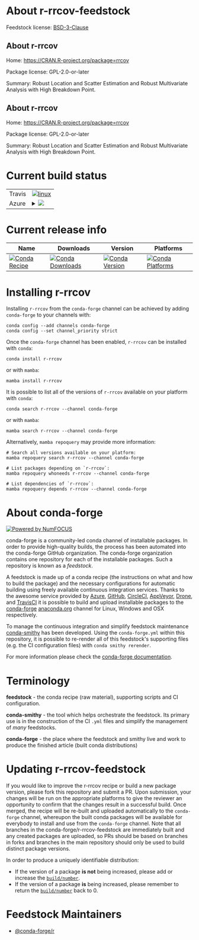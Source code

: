 About r-rrcov-feedstock
=======================

Feedstock license: [BSD-3-Clause](https://github.com/conda-forge/r-rrcov-feedstock/blob/main/LICENSE.txt)


About r-rrcov
-------------

Home: https://CRAN.R-project.org/package=rrcov

Package license: GPL-2.0-or-later

Summary: Robust Location and Scatter Estimation and Robust Multivariate Analysis with High Breakdown Point.

About r-rrcov
-------------

Home: https://CRAN.R-project.org/package=rrcov

Package license: GPL-2.0-or-later

Summary: Robust Location and Scatter Estimation and Robust Multivariate Analysis with High Breakdown Point.

Current build status
====================


<table><tr>
    <td>Travis</td>
    <td>
      <a href="https://app.travis-ci.com/conda-forge/r-rrcov-feedstock">
        <img alt="linux" src="https://img.shields.io/travis/com/conda-forge/r-rrcov-feedstock/main.svg?label=Linux">
      </a>
    </td>
  </tr>
    
  <tr>
    <td>Azure</td>
    <td>
      <details>
        <summary>
          <a href="https://dev.azure.com/conda-forge/feedstock-builds/_build/latest?definitionId=1568&branchName=main">
            <img src="https://dev.azure.com/conda-forge/feedstock-builds/_apis/build/status/r-rrcov-feedstock?branchName=main">
          </a>
        </summary>
        <table>
          <thead><tr><th>Variant</th><th>Status</th></tr></thead>
          <tbody><tr>
              <td>linux_64_r_base4.3</td>
              <td>
                <a href="https://dev.azure.com/conda-forge/feedstock-builds/_build/latest?definitionId=1568&branchName=main">
                  <img src="https://dev.azure.com/conda-forge/feedstock-builds/_apis/build/status/r-rrcov-feedstock?branchName=main&jobName=linux&configuration=linux%20linux_64_r_base4.3" alt="variant">
                </a>
              </td>
            </tr><tr>
              <td>linux_64_r_base4.4</td>
              <td>
                <a href="https://dev.azure.com/conda-forge/feedstock-builds/_build/latest?definitionId=1568&branchName=main">
                  <img src="https://dev.azure.com/conda-forge/feedstock-builds/_apis/build/status/r-rrcov-feedstock?branchName=main&jobName=linux&configuration=linux%20linux_64_r_base4.4" alt="variant">
                </a>
              </td>
            </tr><tr>
              <td>linux_aarch64_r_base4.3</td>
              <td>
                <a href="https://dev.azure.com/conda-forge/feedstock-builds/_build/latest?definitionId=1568&branchName=main">
                  <img src="https://dev.azure.com/conda-forge/feedstock-builds/_apis/build/status/r-rrcov-feedstock?branchName=main&jobName=linux&configuration=linux%20linux_aarch64_r_base4.3" alt="variant">
                </a>
              </td>
            </tr><tr>
              <td>linux_aarch64_r_base4.4</td>
              <td>
                <a href="https://dev.azure.com/conda-forge/feedstock-builds/_build/latest?definitionId=1568&branchName=main">
                  <img src="https://dev.azure.com/conda-forge/feedstock-builds/_apis/build/status/r-rrcov-feedstock?branchName=main&jobName=linux&configuration=linux%20linux_aarch64_r_base4.4" alt="variant">
                </a>
              </td>
            </tr><tr>
              <td>linux_ppc64le_r_base4.3</td>
              <td>
                <a href="https://dev.azure.com/conda-forge/feedstock-builds/_build/latest?definitionId=1568&branchName=main">
                  <img src="https://dev.azure.com/conda-forge/feedstock-builds/_apis/build/status/r-rrcov-feedstock?branchName=main&jobName=linux&configuration=linux%20linux_ppc64le_r_base4.3" alt="variant">
                </a>
              </td>
            </tr><tr>
              <td>linux_ppc64le_r_base4.4</td>
              <td>
                <a href="https://dev.azure.com/conda-forge/feedstock-builds/_build/latest?definitionId=1568&branchName=main">
                  <img src="https://dev.azure.com/conda-forge/feedstock-builds/_apis/build/status/r-rrcov-feedstock?branchName=main&jobName=linux&configuration=linux%20linux_ppc64le_r_base4.4" alt="variant">
                </a>
              </td>
            </tr><tr>
              <td>osx_64_r_base4.3</td>
              <td>
                <a href="https://dev.azure.com/conda-forge/feedstock-builds/_build/latest?definitionId=1568&branchName=main">
                  <img src="https://dev.azure.com/conda-forge/feedstock-builds/_apis/build/status/r-rrcov-feedstock?branchName=main&jobName=osx&configuration=osx%20osx_64_r_base4.3" alt="variant">
                </a>
              </td>
            </tr><tr>
              <td>osx_64_r_base4.4</td>
              <td>
                <a href="https://dev.azure.com/conda-forge/feedstock-builds/_build/latest?definitionId=1568&branchName=main">
                  <img src="https://dev.azure.com/conda-forge/feedstock-builds/_apis/build/status/r-rrcov-feedstock?branchName=main&jobName=osx&configuration=osx%20osx_64_r_base4.4" alt="variant">
                </a>
              </td>
            </tr><tr>
              <td>win_64_r_base4.3</td>
              <td>
                <a href="https://dev.azure.com/conda-forge/feedstock-builds/_build/latest?definitionId=1568&branchName=main">
                  <img src="https://dev.azure.com/conda-forge/feedstock-builds/_apis/build/status/r-rrcov-feedstock?branchName=main&jobName=win&configuration=win%20win_64_r_base4.3" alt="variant">
                </a>
              </td>
            </tr><tr>
              <td>win_64_r_base4.4</td>
              <td>
                <a href="https://dev.azure.com/conda-forge/feedstock-builds/_build/latest?definitionId=1568&branchName=main">
                  <img src="https://dev.azure.com/conda-forge/feedstock-builds/_apis/build/status/r-rrcov-feedstock?branchName=main&jobName=win&configuration=win%20win_64_r_base4.4" alt="variant">
                </a>
              </td>
            </tr>
          </tbody>
        </table>
      </details>
    </td>
  </tr>
</table>

Current release info
====================

| Name | Downloads | Version | Platforms |
| --- | --- | --- | --- |
| [![Conda Recipe](https://img.shields.io/badge/recipe-r--rrcov-green.svg)](https://anaconda.org/conda-forge/r-rrcov) | [![Conda Downloads](https://img.shields.io/conda/dn/conda-forge/r-rrcov.svg)](https://anaconda.org/conda-forge/r-rrcov) | [![Conda Version](https://img.shields.io/conda/vn/conda-forge/r-rrcov.svg)](https://anaconda.org/conda-forge/r-rrcov) | [![Conda Platforms](https://img.shields.io/conda/pn/conda-forge/r-rrcov.svg)](https://anaconda.org/conda-forge/r-rrcov) |

Installing r-rrcov
==================

Installing `r-rrcov` from the `conda-forge` channel can be achieved by adding `conda-forge` to your channels with:

```
conda config --add channels conda-forge
conda config --set channel_priority strict
```

Once the `conda-forge` channel has been enabled, `r-rrcov` can be installed with `conda`:

```
conda install r-rrcov
```

or with `mamba`:

```
mamba install r-rrcov
```

It is possible to list all of the versions of `r-rrcov` available on your platform with `conda`:

```
conda search r-rrcov --channel conda-forge
```

or with `mamba`:

```
mamba search r-rrcov --channel conda-forge
```

Alternatively, `mamba repoquery` may provide more information:

```
# Search all versions available on your platform:
mamba repoquery search r-rrcov --channel conda-forge

# List packages depending on `r-rrcov`:
mamba repoquery whoneeds r-rrcov --channel conda-forge

# List dependencies of `r-rrcov`:
mamba repoquery depends r-rrcov --channel conda-forge
```


About conda-forge
=================

[![Powered by
NumFOCUS](https://img.shields.io/badge/powered%20by-NumFOCUS-orange.svg?style=flat&colorA=E1523D&colorB=007D8A)](https://numfocus.org)

conda-forge is a community-led conda channel of installable packages.
In order to provide high-quality builds, the process has been automated into the
conda-forge GitHub organization. The conda-forge organization contains one repository
for each of the installable packages. Such a repository is known as a *feedstock*.

A feedstock is made up of a conda recipe (the instructions on what and how to build
the package) and the necessary configurations for automatic building using freely
available continuous integration services. Thanks to the awesome service provided by
[Azure](https://azure.microsoft.com/en-us/services/devops/), [GitHub](https://github.com/),
[CircleCI](https://circleci.com/), [AppVeyor](https://www.appveyor.com/),
[Drone](https://cloud.drone.io/welcome), and [TravisCI](https://travis-ci.com/)
it is possible to build and upload installable packages to the
[conda-forge](https://anaconda.org/conda-forge) [anaconda.org](https://anaconda.org/)
channel for Linux, Windows and OSX respectively.

To manage the continuous integration and simplify feedstock maintenance
[conda-smithy](https://github.com/conda-forge/conda-smithy) has been developed.
Using the ``conda-forge.yml`` within this repository, it is possible to re-render all of
this feedstock's supporting files (e.g. the CI configuration files) with ``conda smithy rerender``.

For more information please check the [conda-forge documentation](https://conda-forge.org/docs/).

Terminology
===========

**feedstock** - the conda recipe (raw material), supporting scripts and CI configuration.

**conda-smithy** - the tool which helps orchestrate the feedstock.
                   Its primary use is in the construction of the CI ``.yml`` files
                   and simplify the management of *many* feedstocks.

**conda-forge** - the place where the feedstock and smithy live and work to
                  produce the finished article (built conda distributions)


Updating r-rrcov-feedstock
==========================

If you would like to improve the r-rrcov recipe or build a new
package version, please fork this repository and submit a PR. Upon submission,
your changes will be run on the appropriate platforms to give the reviewer an
opportunity to confirm that the changes result in a successful build. Once
merged, the recipe will be re-built and uploaded automatically to the
`conda-forge` channel, whereupon the built conda packages will be available for
everybody to install and use from the `conda-forge` channel.
Note that all branches in the conda-forge/r-rrcov-feedstock are
immediately built and any created packages are uploaded, so PRs should be based
on branches in forks and branches in the main repository should only be used to
build distinct package versions.

In order to produce a uniquely identifiable distribution:
 * If the version of a package **is not** being increased, please add or increase
   the [``build/number``](https://docs.conda.io/projects/conda-build/en/latest/resources/define-metadata.html#build-number-and-string).
 * If the version of a package **is** being increased, please remember to return
   the [``build/number``](https://docs.conda.io/projects/conda-build/en/latest/resources/define-metadata.html#build-number-and-string)
   back to 0.

Feedstock Maintainers
=====================

* [@conda-forge/r](https://github.com/orgs/conda-forge/teams/r/)

